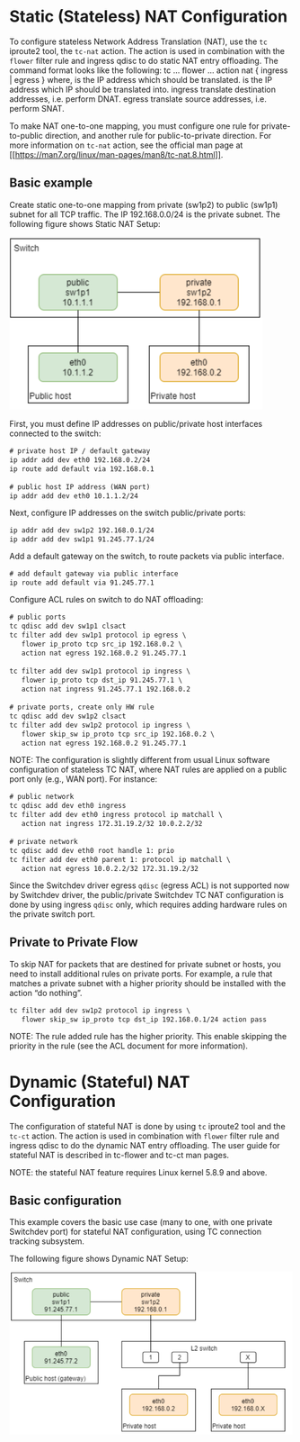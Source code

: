 # Static (Stateless) NAT Configuration

To configure stateless Network Address Translation (NAT), use the `tc` iproute2 tool, the `tc-nat` action. The action is used in combination with the `flower` filter rule and ingress qdisc to do static NAT entry offloading.
The command format looks like the following: 
tc … flower ... action nat { ingress | egress } <OLD> <NEW> 
where, 
<OLD>   is the IP address which should be translated. 
<NEW>         is the IP address which IP should be translated into. 
ingress         translate destination addresses, i.e. perform DNAT. 
egress         translate source addresses, i.e. perform SNAT. 

To make NAT one-to-one mapping, you must configure one rule for private-to-public direction, and another rule for public-to-private direction. For more information on `tc-nat` action, see the official man page at [[https://man7.org/linux/man-pages/man8/tc-nat.8.html]]. 

## Basic example 
Create static one-to-one mapping from private (sw1p2) to public (sw1p1) subnet for all TCP traffic.  The IP 192.168.0.0/24 is the private subnet. 
The following figure shows Static NAT Setup: 

![Static NAT Setup](images/static_nat_setup.png)

First, you must define IP addresses on public/private host interfaces connected to the switch: 
```
# private host IP / default gateway 
ip addr add dev eth0 192.168.0.2/24 
ip route add default via 192.168.0.1 

# public host IP address (WAN port) 
ip addr add dev eth0 10.1.1.2/24 
```
Next, configure IP addresses on the switch public/private ports: 

```
ip addr add dev sw1p2 192.168.0.1/24 
ip addr add dev sw1p1 91.245.77.1/24 
```
Add a default gateway on the switch, to route packets via public interface. 

```
# add default gateway via public interface 
ip route add default via 91.245.77.1 
```
Configure ACL rules on switch to do NAT offloading: 

```
# public ports  
tc qdisc add dev sw1p1 clsact 
tc filter add dev sw1p1 protocol ip egress \ 
   flower ip_proto tcp src_ip 192.168.0.2 \ 
   action nat egress 192.168.0.2 91.245.77.1 

tc filter add dev sw1p1 protocol ip ingress \ 
   flower ip_proto tcp dst_ip 91.245.77.1 \ 
   action nat ingress 91.245.77.1 192.168.0.2 

# private ports, create only HW rule 
tc qdisc add dev sw1p2 clsact 
tc filter add dev sw1p2 protocol ip ingress \ 
   flower skip_sw ip_proto tcp src_ip 192.168.0.2 \ 
   action nat egress 192.168.0.2 91.245.77.1 
```
NOTE: The configuration is slightly different from usual Linux software configuration of stateless TC NAT, where NAT rules are applied on a public port only (e.g., WAN port). For instance: 
```
# public network 
tc qdisc add dev eth0 ingress 
tc filter add dev eth0 ingress protocol ip matchall \ 
   action nat ingress 172.31.19.2/32 10.0.2.2/32 
 
# private network 
tc qdisc add dev eth0 root handle 1: prio 
tc filter add dev eth0 parent 1: protocol ip matchall \ 
   action nat egress 10.0.2.2/32 172.31.19.2/32 
```
Since the Switchdev driver egress `qdisc` (egress ACL) is not supported now by Switchdev driver, the public/private Switchdev TC NAT configuration is done by using ingress `qdisc` only, which requires adding hardware rules on the private switch port.

## Private to Private Flow
To skip NAT for packets that are destined for private subnet or hosts, you need to install additional rules on private ports. For example, a rule that matches a private subnet with a higher priority should be installed with the action “do nothing”. 

```
tc filter add dev sw1p2 protocol ip ingress \ 
   flower skip_sw ip_proto tcp dst_ip 192.168.0.1/24 action pass 
```
NOTE: The rule added rule has the higher priority. This enable skipping the priority in the rule (see the ACL document for more information). 

# Dynamic (Stateful) NAT Configuration
The configuration of stateful NAT is done by using `tc` iproute2 tool and the `tc-ct` action. The action is used in combination with `flower` filter rule and ingress qdisc to do the dynamic NAT entry offloading. The user guide for stateful NAT is described in tc-flower and tc-ct man pages. 

NOTE: the stateful NAT feature requires Linux kernel 5.8.9 and above. 

## Basic configuration 
This example covers the basic use case (many to one, with one private Switchdev port) for stateful NAT configuration, using TC connection tracking subsystem. 

The following figure shows Dynamic NAT Setup: 

![Dynamic NAT Setup](images/dynamic_nat_setup.png)
